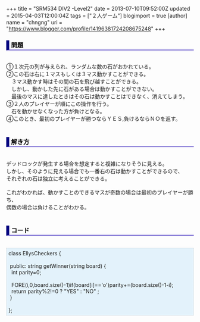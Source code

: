 +++
title = "SRM534 DIV2 -Level2"
date = 2013-07-10T09:52:00Z
updated = 2015-04-03T12:00:04Z
tags = ["２人ゲーム"]
blogimport = true 
[author]
	name = "chngng"
	uri = "https://www.blogger.com/profile/14196381724208675248"
+++

<div dir="ltr" style="text-align: left;" trbidi="on"><h3 style="border-bottom: 2px solid slateblue; border-left: 8px solid navy; color: black; padding: 0px 0px 1px 5px;">問題 </h3><br />①１次元の列が与えられ、ランダムな数の石がおかれている。<br />②この石は右に１マスもしくは３マス動かすことができる。<br />　３マス動かす時はその間の石を飛び越すことができる。<br />　しかし、動かした先に石がある場合は動かすことができない。<br />　最後のマスに達したときはその石は動かすことはできなく、消えてしまう。<br />③２人のプレイヤーが順にこの操作を行う。<br />　石を動かせなくなった方が負けとなる。<br />④このとき、最初のプレイヤーが勝つならＹＥＳ,負けるならＮＯを返す。<br /><br /><h3 style="border-bottom: 2px solid slateblue; border-left: 8px solid navy; color: black; padding: 0px 0px 1px 5px;">解き方 </h3><br />デッドロックが発生する場合を想定すると複雑になりそうに見える。<br />しかし、そのように見える場合でも一番右の石は動かすことができるので、<br />それぞれの石は独立に考えることができる。<br /><br />これがわかれば、動かすことのできるマスが奇数の場合は最初のプレイヤーが勝ち、<br />偶数の場合は負けることがわかる。<br /><br /><h3 style="border-bottom: 2px solid slateblue; border-left: 8px solid navy; color: black; padding: 0px 0px 1px 5px;">コード </h3><br /><div style="background-color: #e3f2fb; border: 1px dotted #CCCCCC; padding: 5px;">class EllysCheckers {<br /><br /><span class="Apple-tab-span" style="white-space: pre;"> </span>public: string getWinner(string board) {<br /><span class="Apple-tab-span" style="white-space: pre;">  </span>int parity=0;<br /><br /><span class="Apple-tab-span" style="white-space: pre;">  </span>FORE(i,0,board.size()-1)if(board[i]=='o')parity+=(board.size()-1-i);<br /><span class="Apple-tab-span" style="white-space: pre;">  </span>return parity%2!=0 ? "YES" : "NO" ;<br /><span class="Apple-tab-span" style="white-space: pre;"> </span>}<br /><br />};</div></div>
